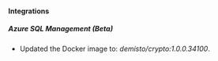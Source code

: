 #### Integrations
##### Azure SQL Management (Beta)
- Updated the Docker image to: *demisto/crypto:1.0.0.34100*.
